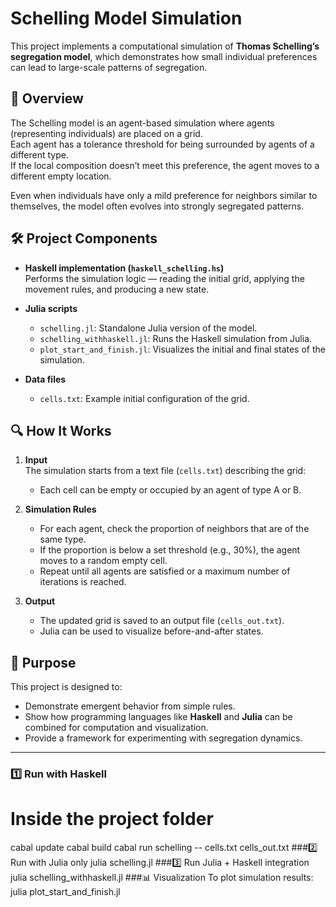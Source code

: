 # Schelling Model Simulation

This project implements a computational simulation of **Thomas Schelling’s segregation model**, which demonstrates how small individual preferences can lead to large-scale patterns of segregation.

## 📌 Overview

The Schelling model is an agent-based simulation where agents (representing individuals) are placed on a grid.  
Each agent has a tolerance threshold for being surrounded by agents of a different type.  
If the local composition doesn’t meet this preference, the agent moves to a different empty location.

Even when individuals have only a mild preference for neighbors similar to themselves, the model often evolves into strongly segregated patterns.

## 🛠 Project Components

- **Haskell implementation (`haskell_schelling.hs`)**  
  Performs the simulation logic — reading the initial grid, applying the movement rules, and producing a new state.

- **Julia scripts**  
  - `schelling.jl`: Standalone Julia version of the model.  
  - `schelling_withhaskell.jl`: Runs the Haskell simulation from Julia.  
  - `plot_start_and_finish.jl`: Visualizes the initial and final states of the simulation.

- **Data files**  
  - `cells.txt`: Example initial configuration of the grid.

## 🔍 How It Works

1. **Input**  
   The simulation starts from a text file (`cells.txt`) describing the grid:
   - Each cell can be empty or occupied by an agent of type A or B.

2. **Simulation Rules**  
   - For each agent, check the proportion of neighbors that are of the same type.
   - If the proportion is below a set threshold (e.g., 30%), the agent moves to a random empty cell.
   - Repeat until all agents are satisfied or a maximum number of iterations is reached.

3. **Output**  
   - The updated grid is saved to an output file (`cells_out.txt`).
   - Julia can be used to visualize before-and-after states.

## 🎯 Purpose

This project is designed to:
- Demonstrate emergent behavior from simple rules.
- Show how programming languages like **Haskell** and **Julia** can be combined for computation and visualization.
- Provide a framework for experimenting with segregation dynamics.

---
### 1️⃣ Run with Haskell
# Inside the project folder
cabal update
cabal build
cabal run schelling -- cells.txt cells_out.txt
###2️⃣ Run with Julia only
julia schelling.jl
###3️⃣ Run Julia + Haskell integration
julia schelling_withhaskell.jl
###📊 Visualization
To plot simulation results:
julia plot_start_and_finish.jl
